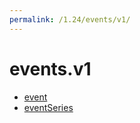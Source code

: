 ```yaml
---
permalink: /1.24/events/v1/
---
```


# events.v1



* [event](event.md)
* [eventSeries](eventSeries.md)